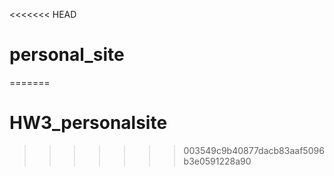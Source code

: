 <<<<<<< HEAD
# personal_site
=======
# HW3_personalsite
>>>>>>> 003549c9b40877dacb83aaf5096b3e0591228a90

